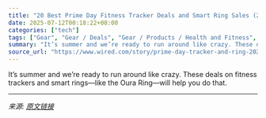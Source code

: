 ```yaml
---
title: "20 Best Prime Day Fitness Tracker Deals and Smart Ring Sales (2025)"
date: 2025-07-12T00:18:22+08:00
categories: ["tech"]
tags: ["Gear", "Gear / Deals", "Gear / Products / Health and Fitness", "Shopping", "Deals", "Amazon Prime Day", "fitness", "fitbit", "garmin", "Prime Day"]
summary: "It’s summer and we’re ready to run around like crazy. These deals on fitness trackers and smart rings—like the Oura Ring—will help you do that."
source_url: "https://www.wired.com/story/prime-day-tracker-and-ring-2025-3/"
---
```


It’s summer and we’re ready to run around like crazy. These deals on fitness trackers and smart rings—like the Oura Ring—will help you do that.

---

*来源: [原文链接](https://www.wired.com/story/prime-day-tracker-and-ring-2025-3/)*
